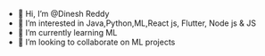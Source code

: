 - 👋 Hi, I’m @Dinesh Reddy
- 👀 I’m interested in Java,Python,ML,React js, Flutter, Node js & JS
- 🌱 I’m currently learning ML
- 💞️ I’m looking to collaborate on ML projects

<!---
18BCS4527/18BCS4527 is a ✨ special ✨ repository because its `README.md` (this file) appears on your GitHub profile.
You can click the Preview link to take a look at your changes.
--->
